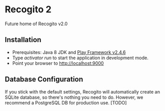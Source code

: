 # Recogito 2

Future home of Recogito v2.0

## Installation

* Prerequisites: Java 8 JDK and [Play Framework v2.4.6](https://www.playframework.com/download)
* Type _activator run_ to start the application in development mode.
* Point your browser to [http://localhost:9000](http://localhost:9000)

## Database Configuration

If you stick with the default settings, Recogito will automatically create an SQLite database, so there's
nothing you need to do. However, we recommend a PostgreSQL DB for production use. [TODO]
